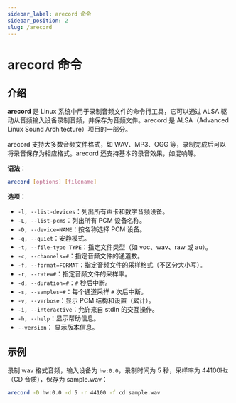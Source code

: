 ```yaml
---
sidebar_label: arecord 命令
sidebar_position: 2
slug: /arecord
---
```


# arecord 命令



## 介绍

**arecord** 是 Linux 系统中用于录制音频文件的命令行工具，它可以通过 ALSA 驱动从音频输入设备录制音频，并保存为音频文件。arecord 是 ALSA（Advanced Linux Sound Architecture）项目的一部分。

arecord 支持大多数音频文件格式，如 WAV、MP3、OGG 等，录制完成后可以将录音保存为相应格式。arecord 还支持基本的录音效果，如混响等。

**语法**：

```bash
arecord [options] [filename]
```

**选项**：

- `-l, --list-devices`：列出所有声卡和数字音频设备。
- `-L, --list-pcms`：列出所有 PCM 设备名称。
- `-D, --device=NAME`：按名称选择 PCM 设备。
- `-q, --quiet`：安静模式。
- `-t, --file-type TYPE`：指定文件类型（如 voc、wav、raw 或 au）。
- `-c, --channels=#`：指定音频文件的通道数。
- `-f, --format=FORMAT`：指定音频文件的采样格式（不区分大小写）。
- `-r, --rate=#`：指定音频文件的采样率。
- `-d, --duration=#`：`#` 秒后中断。
- `-s, --samples=#`：每个通道采样 `#` 次后中断。
- `-v, --verbose`：显示 PCM 结构和设置（累计）。
- `-i, --interactive`：允许来自 stdin 的交互操作。
- `-h, --help`：显示帮助信息。
- `--version`： 显示版本信息。



## 示例

录制 wav 格式音频，输入设备为 `hw:0.0`，录制时间为 5 秒，采样率为 44100Hz（CD 音质），保存为 sample.wav：

```bash
arecord -D hw:0.0 -d 5 -r 44100 -f cd sample.wav
```

